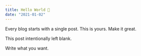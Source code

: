 ```yaml
---
title: Hello World 👋
date: "2021-01-02"
---
```


Every blog starts with a single post. This is yours. Make it great.

<!-- more -->

This post intentionally left blank.

Write what you want.
